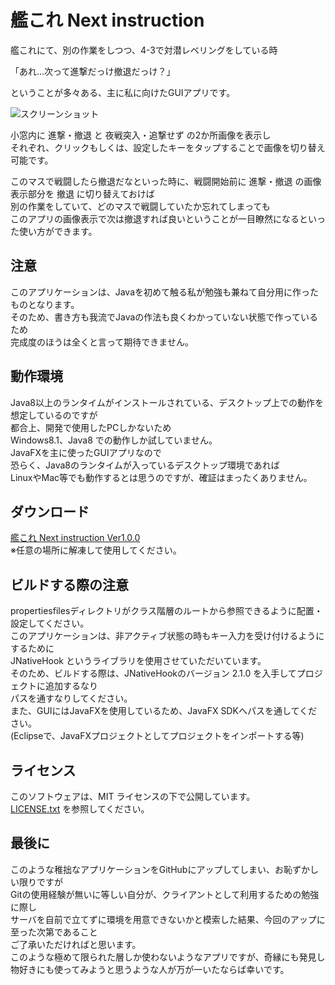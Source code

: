 # 艦これ Next instruction
艦これにて、別の作業をしつつ、4-3で対潜レベリングをしている時

「あれ…次って進撃だっけ撤退だっけ？」

ということが多々ある、主に私に向けたGUIアプリです。<br />

![スクリーンショット](../images/ss001.jpg)

小窓内に 進撃・撤退 と 夜戦突入・追撃せず の2か所画像を表示し<br />
それぞれ、クリックもしくは、設定したキーをタップすることで画像を切り替え可能です。

このマスで戦闘したら撤退だなといった時に、戦闘開始前に 進撃・撤退 の画像表示部分を 撤退 に切り替えておけば<br />
別の作業をしていて、どのマスで戦闘していたか忘れてしまっても<br />
このアプリの画像表示で次は撤退すれば良いということが一目瞭然になるといった使い方ができます。

## 注意
このアプリケーションは、Javaを初めて触る私が勉強も兼ねて自分用に作ったものとなります。<br />
そのため、書き方も我流でJavaの作法も良くわかっていない状態で作っているため<br />
完成度のほうは全くと言って期待できません。

## 動作環境
Java8以上のランタイムがインストールされている、デスクトップ上での動作を想定しているのですが<br />
都合上、開発で使用したPCしかないため<br />
Windows8.1、Java8 での動作しか試していません。<br />
JavaFXを主に使ったGUIアプリなので<br />
恐らく、Java8のランタイムが入っているデスクトップ環境であれば<br />
LinuxやMac等でも動作するとは思うのですが、確証はまったくありません。

## ダウンロード
[艦これ Next instruction Ver1.0.0](../images/kancollenextinstruction.zip)<br />
※任意の場所に解凍して使用してください。

## ビルドする際の注意
propertiesfilesディレクトリがクラス階層のルートから参照できるように配置・設定してください。<br />
このアプリケーションは、非アクティブ状態の時もキー入力を受け付けるようにするために<br />
JNativeHook というライブラリを使用させていただいています。<br />
そのため、ビルドする際は、JNativeHookのバージョン 2.1.0 を入手してプロジェクトに追加するなり<br />
パスを通すなりしてください。<br />
また、GUIにはJavaFXを使用しているため、JavaFX SDKへパスを通してください。<br />
(Eclipseで、JavaFXプロジェクトとしてプロジェクトをインポートする等)

## ライセンス
このソフトウェアは、MIT ライセンスの下で公開しています。<br />
[LICENSE.txt](/LICENSE.txt) を参照してください。

## 最後に
このような稚拙なアプリケーションをGitHubにアップしてしまい、お恥ずかしい限りですが<br />
Gitの使用経験が無いに等しい自分が、クライアントとして利用するための勉強に際し<br />
サーバを自前で立てずに環境を用意できないかと模索した結果、今回のアップに至った次第であること<br />
ご了承いただければと思います。<br />
このような極めて限られた層しか使わないようなアプリですが、奇縁にも発見し<br />
物好きにも使ってみようと思うような人が万が一いたならば幸いです。